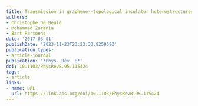 ```yaml
---
title: Transmission in graphene--topological insulator heterostructures
authors:
- Christophe De Beule
- Mohammad Zarenia
- Bart Partoens
date: '2017-03-01'
publishDate: '2023-11-23T23:23:33.825969Z'
publication_types:
- article-journal
publication: '*Phys. Rev. B*'
doi: 10.1103/PhysRevB.95.115424
tags:
- article
links:
- name: URL
  url: https://link.aps.org/doi/10.1103/PhysRevB.95.115424
---
```

